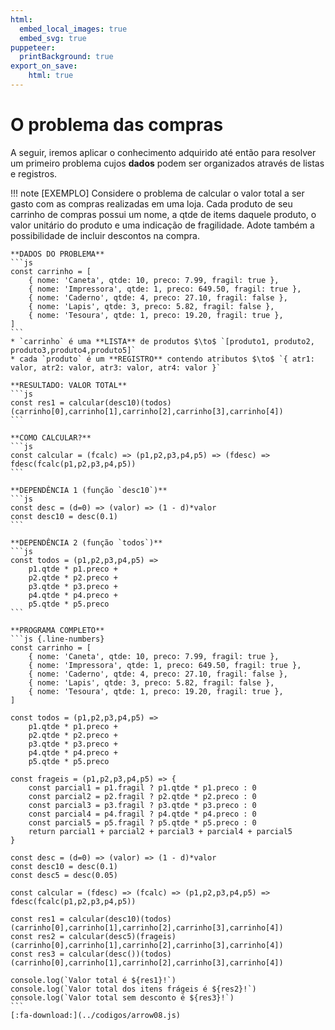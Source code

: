 ```yaml
---
html:
  embed_local_images: true
  embed_svg: true
puppeteer: 
  printBackground: true
export_on_save:
    html: true
---
```

<!-- 13 -->

# O problema das compras

A seguir, iremos aplicar o conhecimento adquirido até então para resolver um primeiro problema cujos **dados** podem ser organizados através de listas e registros.

!!! note [EXEMPLO] Considere o problema de calcular o valor total a ser gasto com as compras realizadas em uma loja. Cada produto de seu carrinho de compras possui um nome, a qtde de items daquele produto, o valor unitário do produto e uma indicação de fragilidade. Adote também a possibilidade de incluir descontos na compra.

    **DADOS DO PROBLEMA**
    ```js
    const carrinho = [
        { nome: 'Caneta', qtde: 10, preco: 7.99, fragil: true },
        { nome: 'Impressora', qtde: 1, preco: 649.50, fragil: true },
        { nome: 'Caderno', qtde: 4, preco: 27.10, fragil: false },
        { nome: 'Lapis', qtde: 3, preco: 5.82, fragil: false },
        { nome: 'Tesoura', qtde: 1, preco: 19.20, fragil: true },
    ]
    ```
    * `carrinho` é uma **LISTA** de produtos $\to$ `[produto1, produto2, produto3,produto4,produto5]`
    * cada `produto` é um **REGISTRO** contendo atributos $\to$ `{ atr1: valor, atr2: valor, atr3: valor, atr4: valor }`

    **RESULTADO: VALOR TOTAL**
    ```js
    const res1 = calcular(desc10)(todos)(carrinho[0],carrinho[1],carrinho[2],carrinho[3],carrinho[4])
    ```

    **COMO CALCULAR?**
    ```js
    const calcular = (fcalc) => (p1,p2,p3,p4,p5) => (fdesc) => fdesc(fcalc(p1,p2,p3,p4,p5))
    ```

    **DEPENDÊNCIA 1 (função `desc10`)**
    ```js
    const desc = (d=0) => (valor) => (1 - d)*valor
    const desc10 = desc(0.1)
    ```

    **DEPENDÊNCIA 2 (função `todos`)**
    ```js
    const todos = (p1,p2,p3,p4,p5) => 
        p1.qtde * p1.preco +
        p2.qtde * p2.preco +
        p3.qtde * p3.preco +
        p4.qtde * p4.preco +
        p5.qtde * p5.preco
    ```

    **PROGRAMA COMPLETO**
    ```js {.line-numbers}
    const carrinho = [
        { nome: 'Caneta', qtde: 10, preco: 7.99, fragil: true },
        { nome: 'Impressora', qtde: 1, preco: 649.50, fragil: true },
        { nome: 'Caderno', qtde: 4, preco: 27.10, fragil: false },
        { nome: 'Lapis', qtde: 3, preco: 5.82, fragil: false },
        { nome: 'Tesoura', qtde: 1, preco: 19.20, fragil: true },
    ]

    const todos = (p1,p2,p3,p4,p5) => 
        p1.qtde * p1.preco +
        p2.qtde * p2.preco +
        p3.qtde * p3.preco +
        p4.qtde * p4.preco +
        p5.qtde * p5.preco

    const frageis = (p1,p2,p3,p4,p5) => {
        const parcial1 = p1.fragil ? p1.qtde * p1.preco : 0
        const parcial2 = p2.fragil ? p2.qtde * p2.preco : 0
        const parcial3 = p3.fragil ? p3.qtde * p3.preco : 0
        const parcial4 = p4.fragil ? p4.qtde * p4.preco : 0
        const parcial5 = p5.fragil ? p5.qtde * p5.preco : 0
        return parcial1 + parcial2 + parcial3 + parcial4 + parcial5
    }

    const desc = (d=0) => (valor) => (1 - d)*valor
    const desc10 = desc(0.1)
    const desc5 = desc(0.05)

    const calcular = (fdesc) => (fcalc) => (p1,p2,p3,p4,p5) => fdesc(fcalc(p1,p2,p3,p4,p5))

    const res1 = calcular(desc10)(todos)(carrinho[0],carrinho[1],carrinho[2],carrinho[3],carrinho[4])
    const res2 = calcular(desc5)(frageis)(carrinho[0],carrinho[1],carrinho[2],carrinho[3],carrinho[4])
    const res3 = calcular(desc())(todos)(carrinho[0],carrinho[1],carrinho[2],carrinho[3],carrinho[4])

    console.log(`Valor total é ${res1}!`)
    console.log(`Valor total dos itens frágeis é ${res2}!`)
    console.log(`Valor total sem desconto é ${res3}!`)
    ```
    [:fa-download:](../codigos/arrow08.js)